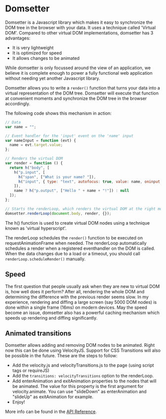 Domsetter
=========

Domsetter is a Javascript library which makes it easy to synchronize the DOM tree in the browser with your data.
It uses a technique called 'Virtual DOM'. 
Compared to other virtual DOM implementations, domsetter has 3 advantages:

* It is very lightweight 
* It is optimized for speed
* It allows changes to be animated

While domsetter is only focussed around the view of an application, we believe it is complete enough
to power a fully functional web application without needing yet another Javascript library.

Domsetter allows you to write a `render()` function that turns your data into a virtual representation 
of the DOM tree.
Domsetter will execute that function at convenient moments and synchronize the DOM tree in the browser
accordingly.

The following code shows this mechanism in action:

```js
// Data
var name = "";

// Event handler for the 'input' event on the 'name' input
var nameInput = function (evt) {
  name = evt.target.value;
};

// Renders the virtual DOM
var render = function () {
  return h("body", [
    h("p.input", [
      h("span", ["What is your name? "]),
      h("input", { type: "text", autofocus: true, value: name, oninput: nameInput })
    ]),
    name ? h("p.output", ["Hello " + name + "!"]) : null
  ]);
};

// Starts the renderLoop, which renders the virtual DOM at the right moments
domsetter.renderLoop(document.body, render, {});
```
The h() function is used to create virtual DOM nodes using a technique known as 'virtual hyperscript'.

The renderLoop schedules the `render()` function to be executed on requestAnimationFrame when needed. 
The renderLoop automatically schedules a render when a registered eventhandler on the DOM is called.
When the data changes due to a load or a timeout, you should call `renderLoop.scheduleRender()` manually.

## Speed

The first question that people usually ask when they are new to virtual DOM is, how well does it perform?
After all, rendering the whole DOM and determining the difference with the previous render seems slow.
In my experience, rendering and diffing a large screen (say 5000 DOM nodes) is done within a single 
frame (16ms) on modern devices. May the speed become an issue, domsetter also has a powerful caching
mechanism which speeds up rendering and diffing significantly.

## Animated transitions

Domsetter allows adding and removing DOM nodes to be animated. Right now this can be done using VelocityJS.
Support for CSS Transitions will also be possible in the future. These are the steps to follow:

* Add the velocity.js and velocityTransitions.js to the page (using script tags or requireJS)
* Add the `transitions: velocityTransitions` option to the renderLoop.
* Add enterAnimation and exitAnimation properties to the nodes that will be animated.
The value for this property is the first argument for velocity.animate. 
You can use "slideDown" as enterAnimation and "slideUp" as exitAnimation for example.
* Enjoy!    

More info can be found in the [API Reference](docs/API.md).